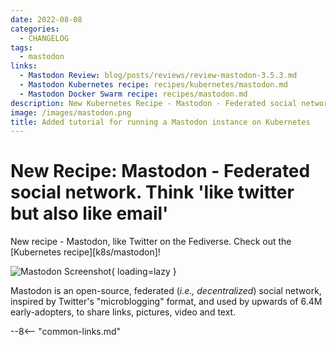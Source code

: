 ```yaml
---
date: 2022-08-08
categories:
  - CHANGELOG
tags:
  - mastodon
links:
  - Mastodon Review: blog/posts/reviews/review-mastodon-3.5.3.md
  - Mastodon Kubernetes recipe: recipes/kubernetes/mastodon.md
  - Mastodon Docker Swarm recipe: recipes/mastodon.md
description: New Kubernetes Recipe - Mastodon - Federated social network. Think 'like twitter but also like email'
image: /images/mastodon.png
title: Added tutorial for running a Mastodon instance on Kubernetes
---
```

# New Recipe: Mastodon - Federated social network. Think 'like twitter but also like email'

New recipe - Mastodon, like Twitter on the Fediverse. Check out the [Kubernetes recipe][k8s/mastodon]!

<!-- more -->

![Mastodon Screenshot](/images/mastodon.png){ loading=lazy }

Mastodon is an open-source, federated (*i.e., decentralized*) social network, inspired by Twitter's "microblogging" format, and used by upwards of 6.4M early-adopters, to share links, pictures, video and text.

--8<-- "common-links.md"
